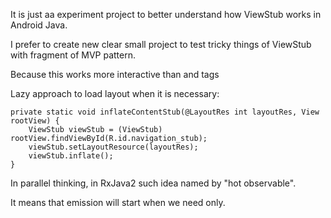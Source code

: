 It is just aa experiment project to better understand how ViewStub works in Android Java.

I prefer to create new clear small project to test tricky things of ViewStub with fragment of MVP pattern.

Because this works more interactive than <include> and <merge> tags

Lazy approach to load layout when it is necessary:
 
    private static void inflateContentStub(@LayoutRes int layoutRes, View rootView) {
        ViewStub viewStub = (ViewStub) rootView.findViewById(R.id.navigation_stub);
        viewStub.setLayoutResource(layoutRes);
        viewStub.inflate();
    }

In parallel thinking, in RxJava2 such idea named by "hot observable".

It means that emission will start when we need only.